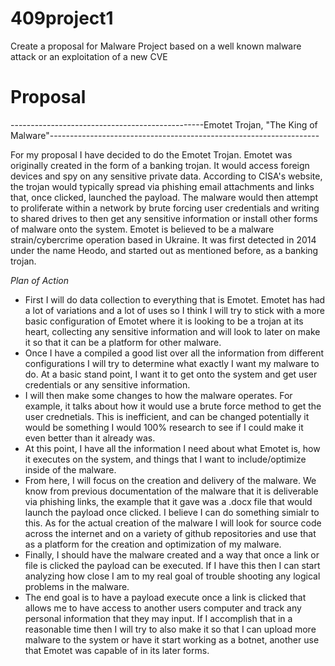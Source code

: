 # 409project1
Create a proposal for Malware Project based on a well known malware attack or an exploitation of a new CVE

# Proposal 
------------------------------------------------Emotet Trojan, "The King of Malware"-------------------------------------------------------------------

For my proposal I have decided to do the Emotet Trojan.  Emotet was originally created in the form of a banking trojan.  It would access foreign devices and spy on any sensitive private data.  According to CISA's website,  the trojan would typically spread via phishing email attachments and links that, once clicked, launched the payload.  The malware would then attempt to proliferate within a network by brute forcing user credentials and writing to shared drives to then get any sensitive information or install other forms of malware onto the system.  Emotet is believed to be a malware strain/cybercrime operation based in Ukraine.  It was first detected in 2014 under the name Heodo, and started out as mentioned before, as a banking trojan.  

_Plan of Action_
* First I will do data collection to everything that is Emotet.  Emotet has had a lot of variations and a lot of uses so I think I will try to stick with a more basic configuration of Emotet where it is looking to be a trojan at its heart, collecting any sensitive information and will look to later on make it so that it can be a platform for other malware.
* Once I have a compiled a good list over all the information from different configurations I will try to determine what exactly I want my malware to do.  At a basic stand point, I want it to get onto the system and get user credentials or any sensitive information. 
* I will then make some changes to how the malware operates.  For example, it talks about how it would use a brute force method to get the user crednetials. This is inefficient, and can be changed potentially it would be something I would 100% research to see if I could make it even better than it already was.
* At this point, I have all the information I need about what Emotet is, how it executes on the system, and things that I want to include/optimize inside of the malware.
* From here, I will focus on the creation and delivery of the malware.  We know from previous documentation of the malware that it is deliverable via phishing links, the example that it gave was a .docx file that would launch the payload once clicked.  I believe I can do something simialr to this.  As for the actual creation of the malware I will look for source code across the internet and on a variety of github repositories and use that as a platform for the creation and optimization of my malware.
* Finally, I should have the malware created and a way that once a link or file is clicked the payload can be executed.  If I have this then I can start analyzing how close I am to my real goal of trouble shooting any logical problems in the malware.
* The end goal is to have a payload execute once a link is clicked that allows me to have access to another users computer and track any personal information that they may input.  If I accomplish that in a reasonable time then I will try to also make it so that I can upload more malware to the system or have it start working as a botnet, another use that Emotet was capable of in its later forms.   


